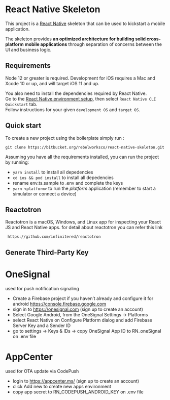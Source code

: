 
# React Native Skeleton

This project is a [React Native](https://facebook.github.io/react-native/) skeleton that can be used to kickstart a mobile application.

The skeleton provides **an optimized architecture for building solid cross-platform mobile applications** through separation of concerns between the UI and business logic.

## Requirements

Node 12 or greater is required. Development for iOS requires a Mac and Xcode 10 or up, and will target iOS 11 and up.

You also need to install the dependencies required by React Native.  
Go to the [React Native environment setup](https://reactnative.dev/docs/environment-setup), then select `React Native CLI Quickstart` tab.  
Follow instructions for your given `development OS` and `target OS`.

## Quick start

To create a new project using the boilerplate simply run :

```
git clone https://bitbucket.org/rebelworksco/react-native-skeleton.git
```

Assuming you have all the requirements installed, you can run the project by running:

- `yarn install` to install all depedencies
- `cd ios && pod install` to install all depedencies
- rename env.ts.sample to .env and complete the keys
- `yarn <platform>` to run the *platform* application (remember to start a simulator or connect a device)

## Reactotron

Reactotron is a macOS, Windows, and Linux app for inspecting your React JS and React Native apps. for detail about reactotron you can refer this link

```
 https://github.com/infinitered/reactotron
```

## Generate Third-Party Key

# OneSignal 
used for push notification signaling
- Create a Firebase project if you haven’t already and configure it for android https://console.firebase.google.com
- sign in to https://onesignal.com (sign up to create an account)
- Select Google Android, from the OneSignal Settings → Platforms
- select React Native on Configure Platform dialog and add Firebase Server Key and a Sender ID 
- go to settings → Keys & IDs → copy OneSignal App ID to RN_oneSignal on .env file

# AppCenter
used for OTA update via CodePush
- login to https://appcenter.ms/ (sign up to create an account)
- click Add new to create new apps environment
- copy app secret to RN_CODEPUSH_ANDROID_KEY on .env file

